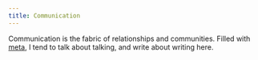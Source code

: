 ```yaml
---
title: Communication
---
```

Communication is the fabric of relationships and communities. Filled with [meta](https://xkcd.com/917), I tend to talk about talking, and write about writing here.
